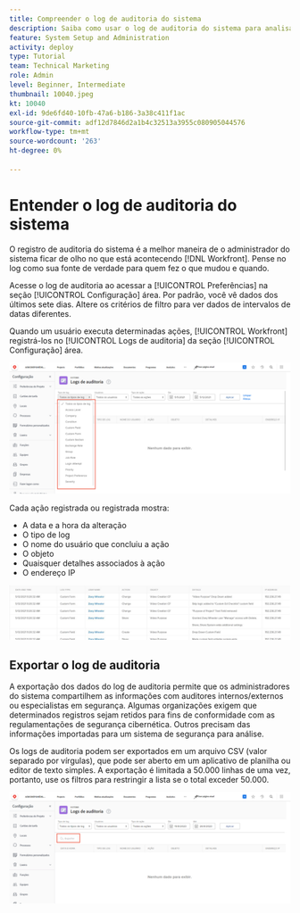 ```yaml
---
title: Compreender o log de auditoria do sistema
description: Saiba como usar o log de auditoria do sistema para analisar quando as alterações foram feitas e quando os itens foram alterados.
feature: System Setup and Administration
activity: deploy
type: Tutorial
team: Technical Marketing
role: Admin
level: Beginner, Intermediate
thumbnail: 10040.jpeg
kt: 10040
exl-id: 9de6fd40-10fb-47a6-b186-3a38c411f1ac
source-git-commit: adf12d7846d2a1b4c32513a3955c080905044576
workflow-type: tm+mt
source-wordcount: '263'
ht-degree: 0%

---
```


# Entender o log de auditoria do sistema

O registro de auditoria do sistema é a melhor maneira de o administrador do sistema ficar de olho no que está acontecendo [!DNL Workfront]. Pense no log como sua fonte de verdade para quem fez o que mudou e quando.

Acesse o log de auditoria ao acessar a [!UICONTROL Preferências] na seção [!UICONTROL Configuração] área. Por padrão, você vê dados dos últimos sete dias. Altere os critérios de filtro para ver dados de intervalos de datas diferentes.

Quando um usuário executa determinadas ações, [!UICONTROL Workfront] registrá-los no [!UICONTROL Logs de auditoria] da seção [!UICONTROL Configuração] área.

![[!UICONTROL Tipo de log] no menu suspenso da [!UICONTROL Logs de auditoria] em [!UICONTROL Configuração]](assets/admin-fund-audit-log-1.png)

Cada ação registrada ou registrada mostra:

* A data e a hora da alteração
* O tipo de log
* O nome do usuário que concluiu a ação
* O objeto
* Quaisquer detalhes associados à ação
* O endereço IP

![[!UICONTROL Log de auditoria] lista](assets/admin-fund-audit-log-2.JPG)

## Exportar o log de auditoria

A exportação dos dados do log de auditoria permite que os administradores do sistema compartilhem as informações com auditores internos/externos ou especialistas em segurança. Algumas organizações exigem que determinados registros sejam retidos para fins de conformidade com as regulamentações de segurança cibernética. Outros precisam das informações importadas para um sistema de segurança para análise.

Os logs de auditoria podem ser exportados em um arquivo CSV (valor separado por vírgulas), que pode ser aberto em um aplicativo de planilha ou editor de texto simples. A exportação é limitada a 50.000 linhas de uma vez, portanto, use os filtros para restringir a lista se o total exceder 50.000.

![[!UICONTROL Exportar] botão ligado [!UICONTROL Logs de auditoria] página](assets/admin-fund-audit-log-3.png)

<!---
learn more URLs
Audit logs
Managing audit logs
--->
